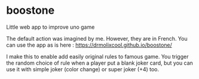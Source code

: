 # boostone
Little web app to improve uno game

The default action was imagined by me. However, they are in French.
You can use the app as is here : https://drmolixcool.github.io/boostone/

I make this to enable add easily original rules to famous game.
You trigger the random choice of rule when a player put a blank joker card, but you can use it with simple joker (color change) or super joker (+4) too.